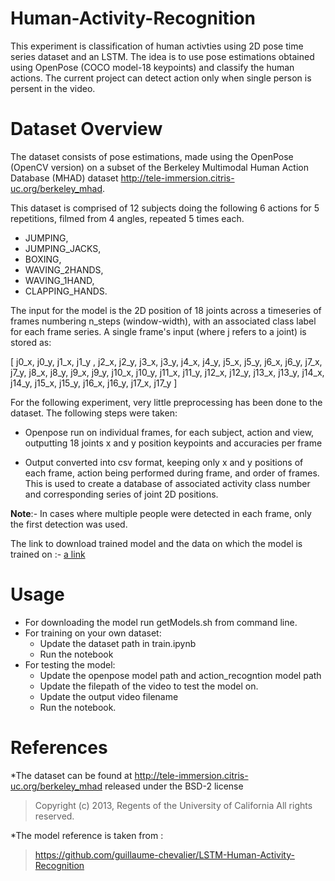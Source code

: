 # Human-Activity-Recognition
This experiment is classification of human activties using 2D pose time series dataset and an LSTM. The idea is to use pose estimations obtained using OpenPose (COCO model-18 keypoints) and classify the human actions. The current project can detect action only when single person is persent in the video.

# Dataset Overview
The dataset consists of pose estimations, made using the  OpenPose (OpenCV version) on a subset of the Berkeley Multimodal Human Action Database (MHAD) dataset http://tele-immersion.citris-uc.org/berkeley_mhad.

This dataset is comprised of 12 subjects doing the following 6 actions for 5 repetitions, filmed from 4 angles, repeated 5 times each.

* JUMPING,
* JUMPING_JACKS,
* BOXING,
* WAVING_2HANDS,
* WAVING_1HAND,
* CLAPPING_HANDS.

The input for the model is the 2D position of 18 joints across a timeseries of frames numbering n_steps (window-width), with an associated class label for each frame series.
A single frame's input (where j refers to a joint) is stored as:

[ j0_x, j0_y, j1_x, j1_y , j2_x, j2_y, j3_x, j3_y, j4_x, j4_y, j5_x, j5_y, j6_x, j6_y, j7_x, j7_y, j8_x, j8_y, j9_x, j9_y, j10_x, j10_y, j11_x, j11_y, j12_x, j12_y, j13_x, j13_y, j14_x, j14_y, j15_x, j15_y, j16_x, j16_y, j17_x, j17_y ]

For the following experiment, very little preprocessing has been done to the dataset.
The following steps were taken:

* Openpose run on individual frames, for each subject, action and view, outputting 18 joints x and y position keypoints and accuracies per frame

* Output converted into csv format, keeping only x and y positions of each frame, action being performed during frame, and order of frames. This is used to create a database of associated activity class number and corresponding series of joint 2D positions.

**Note**:- In cases where  multiple people were detected in each frame, only the first detection was used. 

The link to download trained model and the data on which the model is trained on :- [a link](https://drive.google.com/drive/folders/12dBIZMWA-kO0VYzXi9zSEbXUhgjMSoY6?usp=sharing)

# Usage
* For downloading the model run getModels.sh from command line.
* For training on your own dataset:
  * Update the dataset path in train.ipynb
  * Run the notebook
* For testing the model:
  * Update the openpose model path and action_recogntion model path
  * Update the filepath of the video to test the model on.
  * Update the output video filename
  * Run the notebook.

# References
*The dataset can be found at http://tele-immersion.citris-uc.org/berkeley_mhad released under the BSD-2 license
>Copyright (c) 2013, Regents of the University of California All rights reserved.

*The model reference is taken from :
>https://github.com/guillaume-chevalier/LSTM-Human-Activity-Recognition

